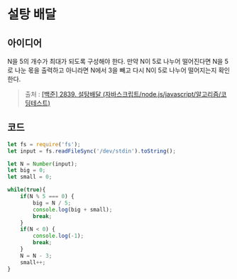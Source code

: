 # 설탕 배달

## 아이디어

N을 5의 개수가 최대가 되도록 구성해야 한다. 만약 N이 5로 나누어 떨어진다면 N을 5로 나눈 몫을 출력하고 아니라면 N에서 3을 빼고 다시 N이 5로 나누어 떨어지는지 확인한다.

> 출처 : [[백준] 2839. 설탕배달 (자바스크립트/node.js/javascript/알고리즘/코딩테스트)](https://nyang-in.tistory.com/175)
## 코드

```js
let fs = require('fs');
let input = fs.readFileSync('/dev/stdin').toString();

let N = Number(input);
let big = 0;
let small = 0;

while(true){
    if(N % 5 === 0) {
        big = N / 5;
        console.log(big + small);
        break;
    }
    if(N < 0) {
        console.log(-1);
        break;
    }
    N = N - 3;
    small++;
}
```

